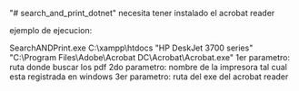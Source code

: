 "# search_and_print_dotnet" 
necesita tener instalado el acrobat reader

ejemplo de ejecucion:

SearchANDPrint.exe C:\xampp\htdocs "HP DeskJet 3700 series" "C:\Program Files\Adobe\Acrobat DC\Acrobat\Acrobat.exe"
1er parametro: ruta donde buscar los pdf
2do parametro: nombre de la impresora tal cual esta registrada en windows
3er parametro: ruta del exe del acrobat reader

